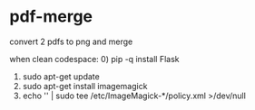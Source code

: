 # pdf-merge
convert 2 pdfs to png and merge


when clean codespace:
0) pip -q install Flask
1) sudo apt-get update
2) sudo apt-get install imagemagick
3) echo '' | sudo tee /etc/ImageMagick-*/policy.xml >/dev/null